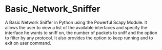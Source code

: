 <h1>Basic_Network_Sniffer</h1>
A Basic Network Sniffer in Python using the Powerful Scapy Module. It allows the user to view a list of the available interfaces and specify the interface he wants to sniff on, the number of packets to sniff and the option to filter by any protocol. It also provides the option to keep running and to exit on user command.
